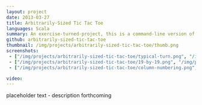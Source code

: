 ```yaml
---
layout: project
date: 2013-03-27
title: Arbitrarily-Sized Tic Tac Toe
languages: Scala
summary: An exercise-turned-project, this is a command-line version of Tic Tac Toe that allows arbitrarily sized square boards. At size 15 it becomes Gomoku and at size 19 it becomes Connect6.
github: arbitrarily-sized-tic-tac-toe
thumbnail: /img/projects/arbitrarily-sized-tic-tac-toe/thumb.png
screenshots: 
 - ["/img/projects/arbitrarily-sized-tic-tac-toe/typical-turn.png", "/img/projects/arbitrarily-sized-tic-tac-toe/typical-turn.png", "Here is what a typical turn looks like."]
 - ["/img/projects/arbitrarily-sized-tic-tac-toe/19-by-19.png", "/img/projects/arbitrarily-sized-tic-tac-toe/19-by-19-thumb.png", "A blank 19x19 board."]
 - ["/img/projects/arbitrarily-sized-tic-tac-toe/column-numbering.png", "/img/projects/arbitrarily-sized-tic-tac-toe/column-numbering-thumb.png", "Column numbering continues Excel-style after 26 letters."]

video:
---
```


placeholder text - description forthcoming
